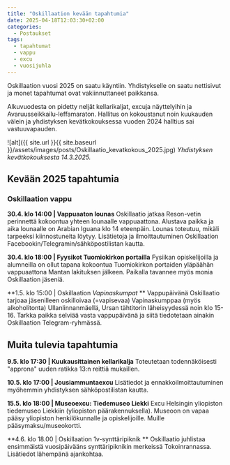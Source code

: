 ```yaml
---
title: "Oskillaation kevään tapahtumia"
date: 2025-04-18T12:03:30+02:00
categories:
  - Postaukset
tags:
  - tapahtumat
  - vappu
  - excu
  - vuosijuhla
---
```


Oskillaation vuosi 2025 on saatu käyntiin. Yhdistykselle on saatu nettisivut ja monet tapahtumat ovat vakiinnuttaneet paikkansa.

Alkuvuodesta on pidetty neljät kellarikaljat, excuja näyttelyihin ja Avaruusseikkailu-leffamaraton. Hallitus on kokoustanut noin kuukauden välein ja yhdistyksen kevätkokouksessa vuoden 2024 halltius sai vastuuvapauden.<!--more-->

![alt]({{ site.url }}{{ site.baseurl }}/assets/images/posts/Oskillaatio_kevatkokous_2025.jpg)
*Yhdistyksen kevätkokouksesta 14.3.2025.*

## Kevään 2025 tapahtumia

### Oskillaation vappu ###
**30.4. klo 14:00 | Vappuaaton lounas**
Oskillaatio jatkaa Reson-vetin perinnettä kokoontua yhteen lounaalle vappuaattona. Alustava paikka ja aika lounaalle on Arabian Iguana klo 14 eteenpäin. Lounas toteutuu, mikäli tarpeeksi kiinnostuneita löytyy. Lisätietoja ja ilmoittautuminen Oskillaation Facebookin/Telegramin/sähköpostilistan kautta.

**30.4. klo 18:00 | Fyysikot Tuomiokirkon portailla**
Fysiikan opiskelijoilla ja alumneilla on ollut tapana kokoontua Tuomiokirkon portaiden yläpäähän vappuaattona Mantan lakituksen jälkeen. Paikalla tavannee myös monia Oskillaation jäseniä.

**1.5. klo 15:00 | Oskillaation *Vapinaskumpat* **
Vappupäivänä Oskillaatio tarjoaa jäsenilleen oskilloivaa (=vapisevaa) Vapinaskumppaa (myös alkoholitonta) Ullanlinnanmäellä, Ursan tähtitorin läheisyydessä noin klo 15-16. Tarkka paikka selviää vasta vappupäivänä ja siitä tiedotetaan ainakin Oskillaation Telegram-ryhmässä.

## Muita tulevia tapahtumia ##
**9.5. klo 17:30 | Kuukausittainen kellarikalja**
Toteutetaan todennäköisesti "approna" uuden ratikka 13:n reittiä mukaillen.

**10.5. klo 17:00 | Jousiammuntaexcu**
Lisätiedot ja ennakkoilmoittautuminen myöhemmin yhdistyksen sähköpostilistan kautta.

**15.5. klo 18:00 | Museoexcu: Tiedemuseo Liekki**
Excu Helsingin yliopiston tiedemuseo Liekkiin (yliopiston päärakennuksella). Museoon on vapaa pääsy yliopiston henkilökunnalle ja opiskelijoille. Muille pääsymaksu/museokortti.

**4.6. klo 18.00 | Oskillaation 1v-synttäripiknik **
Oskillaatio juhlistaa ensimmäistä vuosipäivääns synttäripiknikin merkeissä Tokoinrannassa. Lisätiedot lähempänä ajankohtaa.
